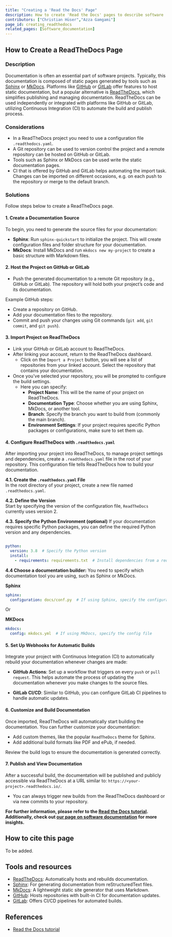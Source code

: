 ```yaml
---
title: "Creating a 'Read the Docs' Page"
description: How to create 'Read the Docs' pages to describe software
contributors: ["Christian Hüser","Azza Gamgami"]
page_id: creating_readthedocs
related_pages: [Software_documentation]
---
```


## How to Create a ReadTheDocs Page
 
### Description

Documentation is often an essential part of software projects. Typically, this documentation is composed of static pages generated by tools such as [Sphinx](https://www.sphinx-doc.org) or [MkDocs](https://www.mkdocs.org). Platforms like [GitHub](https://github.com) or [GitLab](https://about.gitlab.com) offer features to host static documentation, but a popular alternative is [ReadTheDocs](https://readthedocs.org), which simplifies publishing and managing documentation. ReadTheDocs can be used independently or integrated with platforms like GitHub or GitLab, utilizing Continuous Integration (CI) to automate the build and publish process.

### Considerations

- In a ReadTheDocs project you need to use a configuration file `.readthedocs.yaml`.
- A Git repository can be used to version control the project and a remote repository can be hosted on GitHub or GitLab.
- Tools such as Sphinx or MkDocs can be used write the static documentation pages.
- CI that is offered by GitHub and GitLab helps automating the import task. Changes can be imported on different occasions, e.g. on each push to the repository or merge to the default branch.

### Solutions

Follow steps below to create a ReadTheDocs page.

#### 1. Create a Documentation Source

To begin, you need to generate the source files for your documentation:

* **Sphinx**: Run `sphinx-quickstart` to initialize the project. This will create configuration files and folder structure for your documentation.
* **MkDocs**: Install MkDocs and run `mkdocs new my-project` to create a basic structure with Markdown files.

#### 2. Host the Project on GitHub or GitLab

* Push the generated documentation to a remote Git repository (e.g., GitHub or GitLab). The repository will hold both your project’s code and its documentation.

Example GitHub steps:

* Create a repository on GitHub.
* Add your documentation files to the repository.
* Commit and push your changes using Git commands (`git add`, `git commit`, and `git push`).

#### 3. Import Project on ReadTheDocs

* Link your GitHub or GitLab account to ReadTheDocs.
* After linking your account, return to the ReadTheDocs dashboard.
   * Click on the `Import a Project` button, you will see a list of repositories from your linked account. Select the repository that contains your documentation.
* Once you've selected your repository, you will be prompted to configure the build settings.
   * Here you can specify:
     - **Project Name**: This will be the name of your project on ReadTheDocs.
     - **Documentation Type**: Choose whether you are using Sphinx, MkDocs, or another tool.
     - **Branch**: Specify the branch you want to build from (commonly the main branch).
     - **Environment Settings**: If your project requires specific Python packages or configurations, make sure to set them up.

#### 4. Configure ReadTheDocs with `.readthedocs.yaml`

After importing your project into ReadTheDocs, to manage project settings and dependencies, create a `.readthedocs.yaml` file in the root of your repository. This configuration file tells ReadTheDocs how to build your documentation. 

**4.1. Create the `.readthedocs.yaml` File**  
In the root directory of your project, create a new file named `.readthedocs.yaml`.

**4.2. Define the Version**  
Start by specifying the version of the configuration file, `ReadTheDocs` currently uses version 2.  

**4.3. Specify the Python Environment (optional)**
If your documentation requires specific Python packages, you can define the required Python version and any dependencies.

```yaml

python:
  version: 3.8  # Specify the Python version
  install:
    - requirements: requirements.txt  # Install dependencies from a requirements file

 ```

 **4.4 Choose a documentation builder:**
You need to specify which documentation tool you are using, such as Sphinx or MkDocs.

**Sphinx**

```yaml
sphinx:
  configuration: docs/conf.py  # If using Sphinx, specify the configuration file path
```

Or 

**MKDocs**

```yaml
mkdocs:
  config: mkdocs.yml  # If using MkDocs, specify the config file
```


#### 5. Set Up Webhooks for Automatic Builds

Integrate your project with Continuous Integration (CI) to automatically rebuild your documentation whenever changes are made:

* **GitHub Actions**: Set up a workflow that triggers on every `push` or `pull request`. This helps automate the process of updating the documentation whenever you make changes to the source files.
  
* **GitLab CI/CD**: Similar to GitHub, you can configure GitLab CI pipelines to handle automatic updates.

#### 6. Customize and Build Documentation

Once imported, ReadTheDocs will automatically start building the documentation. You can further customize your documentation:

* Add custom themes, like the popular `ReadTheDocs` theme for Sphinx.
* Add additional build formats like PDF and ePub, if needed.

Review the build logs to ensure the documentation is generated correctly.

#### 7. Publish and View Documentation

After a successful build, the documentation will be published and publicly accessible via ReadTheDocs at a URL similar to: `https://<your-project>.readthedocs.io/`.

* You can always trigger new builds from the ReadTheDocs dashboard or via new commits to your repository.


**For further information, please refer to the [Read the Docs tutorial](https://docs.readthedocs.io/en/stable/tutorial/index.html). Additionally, check out [our page on software documentation](software_documentation) for more insights.**


## How to cite this page

To be added.

## Tools and resources

* [ReadTheDocs](https://readthedocs.org): Automatically hosts and rebuilds documentation.
* [Sphinx](https://www.sphinx-doc.org): For generating documentation from reStructuredText files.
* [MkDocs](https://www.mkdocs.org): A lightweight static site generator that uses Markdown.
* [GitHub](https://github.com): Hosts repositories with built-in CI for documentation updates.
* [GitLab](https://about.gitlab.com): Offers CI/CD pipelines for automated builds.

## References

* [Read the Docs tutorial](https://docs.readthedocs.io/en/stable/tutorial/index.html)
